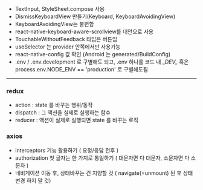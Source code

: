 - TextInput, StyleSheet.compose 사용
- DismissKeyboardView 만들기(Keyboard, KeyboardAvoidingView)
- KeyboardAvoidingView는 불편함
- react-native-keyboard-aware-scrollview를 대안으로 사용
- TouchableWithoutFeedback 타입은 버튼임
- useSelector 는 provider 안쪽에서만 사용가능
- react-native-config 값 확인 (Android 는 generated/BuildConfig)  
- .env / .env.development 로 구별해도 되고, .env 하나를 코드 내 \__DEV\__ 혹은  
  process.env.NODE_ENV == 'production' 로 구별해도됨
---
### redux
- action : state 를 바꾸는 행위/동작
- dispatch : 그 액션을 실제로 실행하는 함수
- reducer : 액션이 실제로 실행되면 state 를 바꾸는 로직

### axios
- interceptors 기능 활용하기 ( 요청/응답 전후 )
- authorization 첫 글자는 한 가지로 통일하기 ( 대문자면 다 대문자, 소문자면 다 소문자 )
- 네비게이션 이동 후, 상태바꾸는 건 지양할 것 ( navigate(=unmount) 된 후 상태 변경 하지 말 것)
